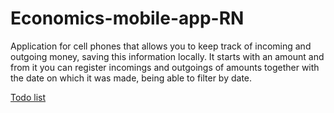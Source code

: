 # Economics-mobile-app-RN

Application for cell phones that allows you to keep track of incoming and outgoing money, saving this information locally. It starts with an amount and from it you can register incomings and outgoings of amounts together with the date on which it was made, being able to filter by date.

[Todo list](Mobile-app/TODO.md)
